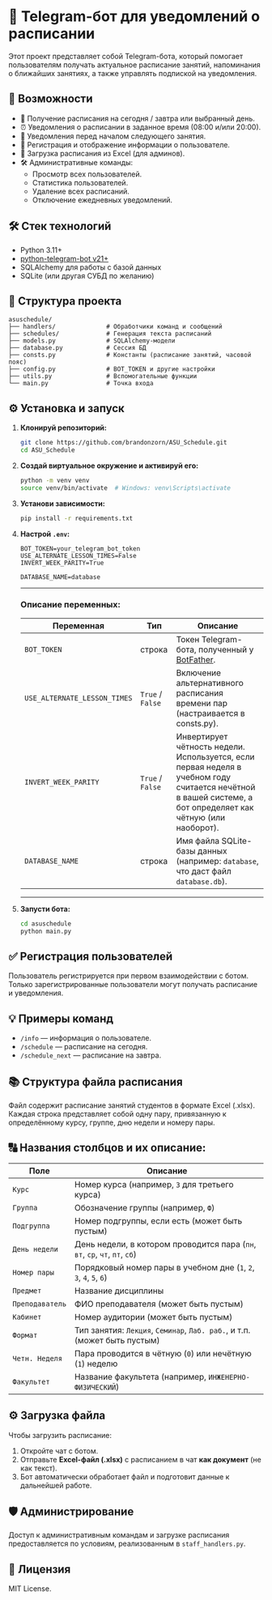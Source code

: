 # 📅 Telegram-бот для уведомлений о расписании

Этот проект представляет собой Telegram-бота, который помогает пользователям получать актуальное расписание занятий, напоминания о ближайших занятиях, а также управлять подпиской на уведомления.

## 🚀 Возможности

- 📆 Получение расписания на сегодня / завтра или выбранный день.
- ⏰ Уведомления о расписании в заданное время (08:00 и/или 20:00).
- 📣 Уведомления перед началом следующего занятия.
- 👤 Регистрация и отображение информации о пользователе.
- 📄 Загрузка расписания из Excel (для админов).
- 🛠 Административные команды:
  - Просмотр всех пользователей.
  - Статистика пользователей.
  - Удаление всех расписаний.
  - Отключение ежедневных уведомлений.

## 🛠 Стек технологий

- Python 3.11+
- [python-telegram-bot v21+](https://github.com/python-telegram-bot/python-telegram-bot)
- SQLAlchemy для работы с базой данных
- SQLite (или другая СУБД по желанию)

## 📁 Структура проекта

```
asuschedule/
├── handlers/              # Обработчики команд и сообщений
├── schedules/             # Генерация текста расписаний
├── models.py              # SQLAlchemy-модели
├── database.py            # Сессия БД
├── consts.py              # Константы (расписание занятий, часовой пояс)
├── config.py              # BOT_TOKEN и другие настройки
├── utils.py               # Вспомогательные функции
└── main.py                # Точка входа
```

## ⚙️ Установка и запуск

1. **Клонируй репозиторий:**
   ```bash
   git clone https://github.com/brandonzorn/ASU_Schedule.git
   cd ASU_Schedule
   ```

2. **Создай виртуальное окружение и активируй его:**
   ```bash
   python -m venv venv
   source venv/bin/activate  # Windows: venv\Scripts\activate
   ```

3. **Установи зависимости:**
   ```bash
   pip install -r requirements.txt
   ```

4. **Настрой `.env`:**
   ```env
   BOT_TOKEN=your_telegram_bot_token
   USE_ALTERNATE_LESSON_TIMES=False
   INVERT_WEEK_PARITY=True
   
   DATABASE_NAME=database
   ```
   
    ---
    
    ### Описание переменных:
    
    | Переменная                   | Тип              | Описание                                                                                                                                                     |
    |------------------------------|------------------|--------------------------------------------------------------------------------------------------------------------------------------------------------------|
    | `BOT_TOKEN`                  | строка           | Токен Telegram-бота, полученный у [BotFather](https://t.me/BotFather).                                                                                       |
    | `USE_ALTERNATE_LESSON_TIMES` | `True` / `False` | Включение альтернативного расписания времени пар (настраивается в consts.py).                                                                                |
    | `INVERT_WEEK_PARITY`         | `True` / `False` | Инвертирует чётность недели. Используется, если первая неделя в учебном году считается нечётной в вашей системе, а бот определяет как чётную (или наоборот). |
    | `DATABASE_NAME`              | строка           | Имя файла SQLite-базы данных (например: `database`, что даст файл `database.db`).                                                                            |
    
    ---

5. **Запусти бота:**
   ```bash
   cd asuschedule
   python main.py
   ```

## ✅ Регистрация пользователей

Пользователь регистрируется при первом взаимодействии с ботом. Только зарегистрированные пользователи могут получать расписание и уведомления.

## 💡 Примеры команд

- `/info` — информация о пользователе.
- `/schedule` — расписание на сегодня.
- `/schedule_next` — расписание на завтра.

## 📚 Структура файла расписания

Файл содержит расписание занятий студентов в формате Excel (.xlsx). Каждая строка представляет собой одну пару, привязанную к определённому курсу, группе, дню недели и номеру пары.  

## 🔠 Названия столбцов и их описание:

| Поле             | Описание                                                                    |
|------------------|-----------------------------------------------------------------------------|
| `Курс`           | Номер курса (например, `3` для третьего курса)                              |
| `Группа`         | Обозначение группы (например, `Ф`)                                          |
| `Подгруппа`      | Номер подгруппы, если есть (может быть пустым)                              |
| `День недели`    | День недели, в котором проводится пара (`пн`, `вт`, `ср`, `чт`, `пт`, `сб`) |
| `Номер пары`     | Порядковый номер пары в учебном дне (`1`, `2`, `3`, `4`, `5`, `6`)          |
| `Предмет`        | Название дисциплины                                                         |
| `Преподаватель`  | ФИО преподавателя (может быть пустым)                                       |
| `Кабинет`        | Номер аудитории (может быть пустым)                                         |
| `Формат`         | Тип занятия: `Лекция`, `Семинар`, `Лаб. раб.`, и т.п. (может быть пустым)   |
| `Четн. Неделя`   | Пара проводится в чётную (`0`) или нечётную (`1`) неделю                    |
| `Факультет`      | Название факультета (например, `ИНЖЕНЕРНО-ФИЗИЧЕСКИЙ`)                      |

## ⚙️ Загрузка файла

Чтобы загрузить расписание:

1. Откройте чат с ботом.
2. Отправьте **Excel-файл (.xlsx)** с расписанием в чат **как документ** (не как текст).
3. Бот автоматически обработает файл и подготовит данные к дальнейшей работе.

## 🛡️ Администрирование

Доступ к административным командам и загрузке расписания предоставляется по условиям, реализованным в `staff_handlers.py`.

## 📜 Лицензия

MIT License.